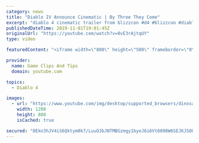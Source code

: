 ```yaml
---
category: news
title: "Diablo IV Announce Cinematic | By Three They Come"
excerpt: "diablo 4 cinematic trailer from blizzcon #d4 #blizzcon #diablo."
publishedDateTime: 2019-11-01T19:01:45Z
originalUrl: "https://youtube.com/watch?v=0vE3rAjtqUY"
type: video

featuredContent: "<iframe width=\"800\" height=\"500\" frameborder=\"0\" src=\"https://www.youtube.com/embed/0vE3rAjtqUY\" allow=\"accelerometer; autoplay; encrypted-media; gyroscope; picture-in-picture\" allowfullscreen></iframe>"

provider:
  name: Game Clips And Tips
  domain: youtube.com

topics:
  - Diablo 4

images:
  - url: "https://www.youtube.com/img/desktop/supported_browsers/dinosaur.png"
    width: 1200
    height: 800
    isCached: true

secured: "DEkn3hJV4iS6Qktym0k7/LuuOJbJNTMBGzmgy1byeJ6i6Vt8098W6SEJKJSOUEj3eeIJfS/L/aUfkOK+EmfxEJv9Q8GvLi8T18RSSq/v9IaJTE3fCIWsaxwbNK9BMFa9MjchsFIK/8ww2HsmchtYd0Zy/37cC0svU3RTKjZWtVUzP+OVuEmUpkmQ6R21zKvId7bAHEaidkqoYM+hJNLOgKBXJmy8bCmGpJhDSglKasZjsXbrmEKGATl0Uv6BijgCaTbPMfS5GDsaSleHiqM/ic+aMtvuGoVDCJwq2WM4RsGrAOwZBt/eOSJLi0S4BJ4Lx0oUNMR6O/1j5NWfFHyS3dnoSXAIqwADlKulKfNTSfZCUgknOV4O6MJwaoED4h+lCvRRTi+zPllIylO7S0kjQQ==;h+VKpMJyHyPmeugWDND/hA=="
---
```


